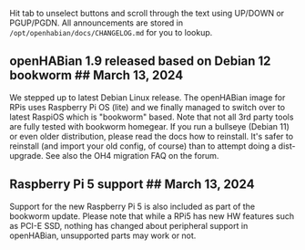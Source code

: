Hit tab to unselect buttons and scroll through the text using UP/DOWN or
PGUP/PGDN. All announcements are stored in `/opt/openhabian/docs/CHANGELOG.md`
for you to lookup.

## openHABian 1.9 released based on Debian 12 bookworm ## March 13, 2024
We stepped up to latest Debian Linux release. The openHABian image for RPis
uses Raspberry Pi OS (lite) and we finally managed to switch over to latest
RaspiOS which is "bookworm" based.
Note that not all 3rd party tools are fully tested with bookworm homegear.
If you run a bullseye (Debian 11) or even older distribution, please read the
docs how to reinstall. It's safer to reinstall (and import your old config,
of course) than to attempt doing a dist-upgrade.
See also the OH4 migration FAQ on the forum.

## Raspberry Pi 5 support ## March 13, 2024
Support for the new Raspberry Pi 5 is also included as part of the bookworm update.
Please note that while a RPi5 has new HW features such as PCI-E SSD, nothing has
changed about peripheral support in openHABian, unsupported parts may work or not.

